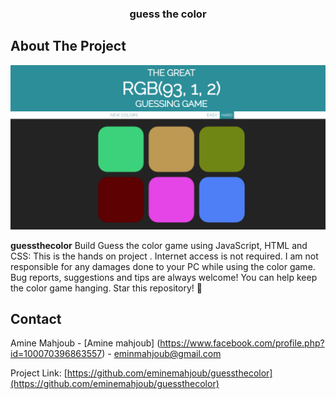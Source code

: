 


<h3 align="center">guess the color</h3>

<!-- ABOUT THE PROJECT -->
## About The Project

![jSnake Screenshot](https://github.com/eminemahjoub/guessthecolor/blob/a440c025a0cec4f57ce6e089de84826ca9f8c29d/GCgame.png)

<b>guessthecolor</b> Build Guess the color game using JavaScript, HTML and CSS: This is the hands on project .
Internet access is not required. I am not responsible for any damages done to your PC while using the color game.
Bug reports, suggestions and tips are always welcome!
You can help keep the color game hanging. Star this repository! 🌟

<!-- CONTACT -->
## Contact

Amine Mahjoub - [Amine mahjoub] (https://www.facebook.com/profile.php?id=100070396863557) - eminmahjoub@gmail.com

Project Link: [https://github.com/eminemahjoub/guessthecolor](https://github.com/eminemahjoub/guessthecolor)
